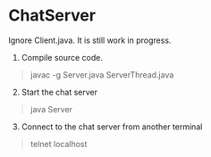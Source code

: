 ChatServer
==========
Ignore Client.java. It is still work in progress.

1) Compile source code.
>javac -g Server.java ServerThread.java

2) Start the chat server
>java Server <port>

3) Connect to the chat server from another terminal
>telnet localhost <port>
